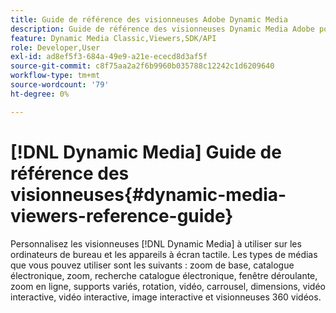 ```yaml
---
title: Guide de référence des visionneuses Adobe Dynamic Media
description: Guide de référence des visionneuses Dynamic Media Adobe pour les visionneuses de zoom de base, de catalogue électronique, de zoom, de catalogue électronique, de fenêtre déroulante, de zoom en ligne, de supports variés, de rotation, de vidéo, de carrousel, de dimensions, de vidéo interactive, d’image interactive et de vidéo 360.
feature: Dynamic Media Classic,Viewers,SDK/API
role: Developer,User
exl-id: ad8ef5f3-684a-49e9-a21e-ececd8d3af5f
source-git-commit: c8f75aa2a2f6b9960b035788c12242c1d6209640
workflow-type: tm+mt
source-wordcount: '79'
ht-degree: 0%

---
```


# [!DNL Dynamic Media] Guide de référence des visionneuses{#dynamic-media-viewers-reference-guide}

Personnalisez les visionneuses [!DNL Dynamic Media] à utiliser sur les ordinateurs de bureau et les appareils à écran tactile. Les types de médias que vous pouvez utiliser sont les suivants : zoom de base, catalogue électronique, zoom, recherche catalogue électronique, fenêtre déroulante, zoom en ligne, supports variés, rotation, vidéo, carrousel, dimensions, vidéo interactive, vidéo interactive, image interactive et visionneuses 360 vidéos.

